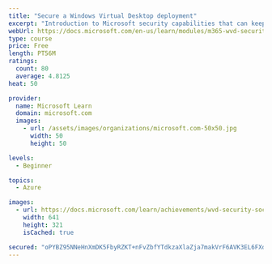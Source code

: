 ```yaml
---
title: "Secure a Windows Virtual Desktop deployment"
excerpt: "Introduction to Microsoft security capabilities that can keep your applications and data secure in your Windows Virtual Desktop deployment."
webUrl: https://docs.microsoft.com/en-us/learn/modules/m365-wvd-security/
type: course
price: Free
length: PT56M
ratings:
  count: 80
  average: 4.8125
heat: 50

provider:
  name: Microsoft Learn
  domain: microsoft.com
  images:
    - url: /assets/images/organizations/microsoft.com-50x50.jpg
      width: 50
      height: 50

levels:
  - Beginner

topics:
  - Azure

images:
  - url: https://docs.microsoft.com/learn/achievements/wvd-security-social.png
    width: 641
    height: 321
    isCached: true

secured: "oPYBZ95NNeHnXmDK5FbyRZKT+nFvZbfYTdkzaXlaZja7makVrF6AVK3EL6FXdTnKoCWVm8sO2GLXNoKhoJlTW+HlAuaiLHAZTgWVewlQ002tjBp5fWov8TBF+cAOIt7yPZQdy3ZeztjfRNjvQFHzeGQQhTjwya+8kVrz/pBKJnw3e2oD9xdkPgT80btN3dWJNhVbIhybhXSHrqsFhM2NladNHBDzKgfhgiAU8gpJyCimaPPS+t2Qp3Uiqg854mGEnJxdNANAMwA0xvtXyTiw/y90ELjQPt3NGI9kMyHeSk9Aho/UyQcGyLBBKmP8lBHW5tleAIW3fPT1E/DJWj2joOi6u1oDlfo//QuzC6ssQjJuZi/lgji6jBOIpu0NmhWGQP+IzQ5ws1F06HT5ADKxQkoMX3miSYlG55Cf/rAfOS0=;qRVdzs0jUGfxXNO7Kodoew=="
---
```


